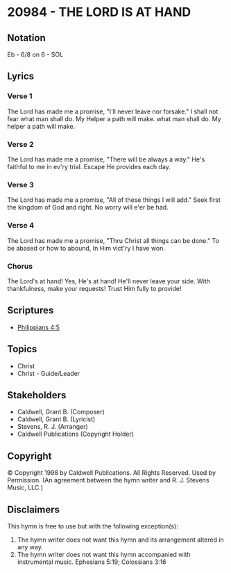 # 20984 - THE LORD IS AT HAND

## Notation

Eb - 6/8 on 6 - SOL

## Lyrics

### Verse 1

The Lord has made me a promise, "I'll never leave nor forsake." I shall not fear what man shall do. My Helper a path will make. what man shall do. My helper a path  will make.

### Verse 2

The Lord has made me a promise, "There will be always a way." He's faithful to me in ev'ry trial. Escape He provides each day.

### Verse 3

The Lord has made me a promise, "All of these things I will add." Seek first the kingdom of God and right. No worry will e'er be had.

### Verse 4

The Lord has made me a promise, "Thru Christ all things can be done." To be abased or how to abound, In Him vict'ry I have won.

### Chorus

The Lord's at hand! Yes, He's at hand! He'll never leave your side. With thankfulness, make your requests! Trust Him fully to provide!


## Scriptures

- [Philippians 4:5](https://www.biblegateway.com/passage/?search=Philippians%204%3A5)

## Topics

- Christ
- Christ - Guide/Leader

## Stakeholders

- Caldwell, Grant B. (Composer)
- Caldwell, Grant B. (Lyricist)
- Stevens, R. J. (Arranger)
- Caldwell Publications (Copyright Holder)

## Copyright

© Copyright 1998 by Caldwell Publications. All Rights Reserved. Used by Permission.
(An agreement between the hymn writer and R. J. Stevens Music, LLC.)

## Disclaimers

This hymn is free to use but with the following exception(s):
1. The hymn writer does not want this hymn and its arrangement altered in any way.
2. The hymn writer does not want this hymn accompanied with instrumental music.
Ephesians 5:19; Colossians 3:16

